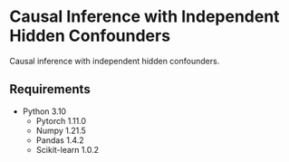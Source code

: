 # Causal Inference with Independent Hidden Confounders
Causal inference with independent hidden confounders.


## Requirements
- Python 3.10
    - Pytorch 1.11.0
    - Numpy 1.21.5
    - Pandas 1.4.2
    - Scikit-learn 1.0.2
